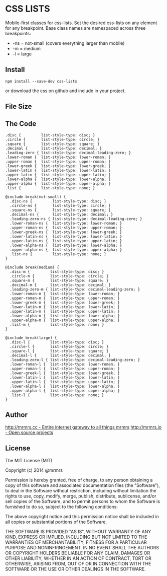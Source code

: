 # CSS LISTS

  Mobile-first classes for css-lists.
  Set the desired css-lists on any element for any breakpoint.
  Base class names are namespaced across three breakpoints:

*  -ns = not-small (covers everything larger than mobile)
*  -m  = medium
*  -l  = large

## Install
```
npm install --save-dev css-lists
```
or download the css on github and include in your project.

## File Size


## The Code
```
.disc {         list-style-type: disc; }
.circle {       list-style-type: circle; }
.square {       list-style-type: square; }
.decimal {      list-style-type: decimal; }
.leading-zero { list-style-type: decimal-leading-zero; }
.lower-roman {  list-style-type: lower-roman; }
.upper-roman {  list-style-type: upper-roman; }
.lower-greek {  list-style-type: lower-greek; }
.lower-latin {  list-style-type: lower-latin; }
.upper-latin {  list-style-type: upper-latin; }
.lower-alpha {  list-style-type: lower-alpha; }
.upper-alpha {  list-style-type: upper-alpha; }
.list {         list-style-type: none; }

@include break(not-small) {
  .disc-ns {         list-style-type: disc; }
  .circle-ns {       list-style-type: circle; }
  .square-ns {       list-style-type: square; }
  .decimal-ns {      list-style-type: decimal; }
  .leading-zero-ns { list-style-type: decimal-leading-zero; }
  .lower-roman-ns {  list-style-type: lower-roman; }
  .upper-roman-ns {  list-style-type: upper-roman; }
  .lower-greek-ns {  list-style-type: lower-greek; }
  .lower-latin-ns {  list-style-type: lower-latin; }
  .upper-latin-ns {  list-style-type: upper-latin; }
  .lower-alpha-ns {  list-style-type: lower-alpha; }
  .upper-alpha-ns {  list-style-type: upper-alpha; }
  .list-ns {         list-style-type: none; }
}

@include break(medium) {
  .disc-m {         list-style-type: disc; }
  .circle-m {       list-style-type: circle; }
  .square-m {       list-style-type: square; }
  .decimal-m {      list-style-type: decimal; }
  .leading-zero-m { list-style-type: decimal-leading-zero; }
  .lower-roman-m {  list-style-type: lower-roman; }
  .upper-roman-m {  list-style-type: upper-roman; }
  .lower-greek-m {  list-style-type: lower-greek; }
  .lower-latin-m {  list-style-type: lower-latin; }
  .upper-latin-m {  list-style-type: upper-latin; }
  .lower-alpha-m {  list-style-type: lower-alpha; }
  .upper-alpha-m {  list-style-type: upper-alpha; }
  .list-m {         list-style-type: none; }
}

@include break(large) {
  .disc-l {         list-style-type: disc; }
  .circle-l {       list-style-type: circle; }
  .square-l {       list-style-type: square; }
  .decimal-l {      list-style-type: decimal; }
  .leading-zero-l { list-style-type: decimal-leading-zero; }
  .lower-roman-l {  list-style-type: lower-roman; }
  .upper-roman-l {  list-style-type: upper-roman; }
  .lower-greek-l {  list-style-type: lower-greek; }
  .lower-latin-l {  list-style-type: lower-latin; }
  .upper-latin-l {  list-style-type: upper-latin; }
  .lower-alpha-l {  list-style-type: lower-alpha; }
  .upper-alpha-l {  list-style-type: upper-alpha; }
  .list-l {         list-style-type: none; }
}

```

## Author

[http://mrmrs.cc - Entire internet gateway to all things mrmrs](http://mrmrs.cc)
[http://mrmrs.io - Open source projects](http://mrmrs.io)

## License

The MIT License (MIT)

Copyright (c) 2014 @mrmrs

Permission is hereby granted, free of charge, to any person obtaining a copy
of this software and associated documentation files (the "Software"), to deal
in the Software without restriction, including without limitation the rights
to use, copy, modify, merge, publish, distribute, sublicense, and/or sell
copies of the Software, and to permit persons to whom the Software is
furnished to do so, subject to the following conditions:

The above copyright notice and this permission notice shall be included in
all copies or substantial portions of the Software.

THE SOFTWARE IS PROVIDED "AS IS", WITHOUT WARRANTY OF ANY KIND, EXPRESS OR
IMPLIED, INCLUDING BUT NOT LIMITED TO THE WARRANTIES OF MERCHANTABILITY,
FITNESS FOR A PARTICULAR PURPOSE AND NONINFRINGEMENT. IN NO EVENT SHALL THE
AUTHORS OR COPYRIGHT HOLDERS BE LIABLE FOR ANY CLAIM, DAMAGES OR OTHER
LIABILITY, WHETHER IN AN ACTION OF CONTRACT, TORT OR OTHERWISE, ARISING FROM,
OUT OF OR IN CONNECTION WITH THE SOFTWARE OR THE USE OR OTHER DEALINGS IN
THE SOFTWARE.

